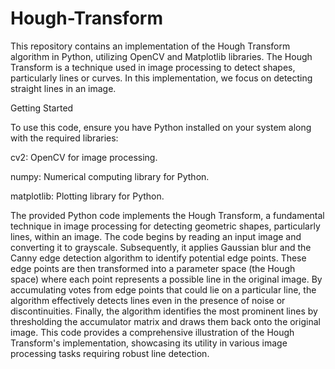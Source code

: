 # Hough-Transform

This repository contains an implementation of the Hough Transform algorithm in Python, utilizing OpenCV and Matplotlib libraries. The Hough Transform is a technique used in image processing to detect shapes, particularly lines or curves. In this implementation, we focus on detecting straight lines in an image.

Getting Started

To use this code, ensure you have Python installed on your system along with the required libraries:

cv2: OpenCV for image processing.

numpy: Numerical computing library for Python.

matplotlib: Plotting library for Python.

The provided Python code implements the Hough Transform, a fundamental technique in image processing for detecting geometric shapes, particularly lines, within an image. The code begins by reading an input image and converting it to grayscale. Subsequently, it applies Gaussian blur and the Canny edge detection algorithm to identify potential edge points. These edge points are then transformed into a parameter space (the Hough space) where each point represents a possible line in the original image. By accumulating votes from edge points that could lie on a particular line, the algorithm effectively detects lines even in the presence of noise or discontinuities. Finally, the algorithm identifies the most prominent lines by thresholding the accumulator matrix and draws them back onto the original image. This code provides a comprehensive illustration of the Hough Transform's implementation, showcasing its utility in various image processing tasks requiring robust line detection.
